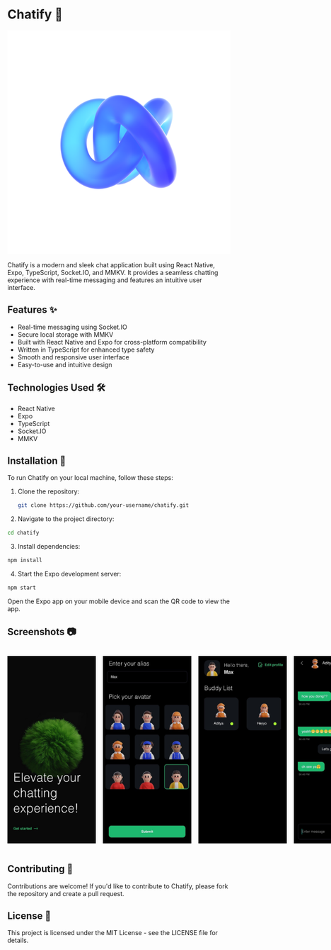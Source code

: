 # Chatify 🚀

![Chatify Logo](./assets/images/chat-icon.png)

Chatify is a modern and sleek chat application built using React Native, Expo, TypeScript, Socket.IO, and MMKV. It provides a seamless chatting experience with real-time messaging and features an intuitive user interface.

## Features ✨

- Real-time messaging using Socket.IO
- Secure local storage with MMKV
- Built with React Native and Expo for cross-platform compatibility
- Written in TypeScript for enhanced type safety
- Smooth and responsive user interface
- Easy-to-use and intuitive design

## Technologies Used 🛠️

- React Native
- Expo
- TypeScript
- Socket.IO
- MMKV

## Installation 📲

To run Chatify on your local machine, follow these steps:

1. Clone the repository:
   ```bash
   git clone https://github.com/your-username/chatify.git
   ```
2. Navigate to the project directory:

```bash
cd chatify
```

3. Install dependencies:

```bash
npm install
```

4. Start the Expo development server:

```bash
npm start
```

Open the Expo app on your mobile device and scan the QR code to view the app.

## Screenshots 📷

<div style="display: flex; flex-direction: row; gap: 16px; padding: 16px 0;">
  <img src="./assets/images/screenshot1.jpg" alt="Screenshot 1" width="200">
  <img src="./assets/images/screenshot2.jpg" alt="Screenshot 2" width="200">
  <img src="./assets/images/screenshot3.jpg" alt="Screenshot 3" width="200">
  <img src="./assets/images/screenshot4.jpg" alt="Screenshot 4" width="200">
</div>

## Contributing 🤝

Contributions are welcome! If you'd like to contribute to Chatify, please fork the repository and create a pull request.

## License 📝

This project is licensed under the MIT License - see the LICENSE file for details.
